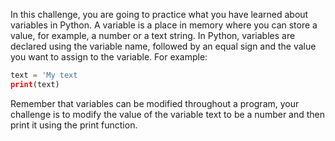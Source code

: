 In this challenge, you are going to practice what you have learned about variables in Python. A variable is a place in memory where you can store a value, for example, a number or a text string. In Python, variables are declared using the variable name, followed by an equal sign and the value you want to assign to the variable. For example:

```py
text = 'My text
print(text)
```

Remember that variables can be modified throughout a program, your challenge is to modify the value of the variable text to be a number and then print it using the print function.